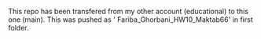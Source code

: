 This repo has been transfered from my other account (educational) to this one (main). This was pushed as '
Fariba_Ghorbani_HW10_Maktab66' in first folder.
